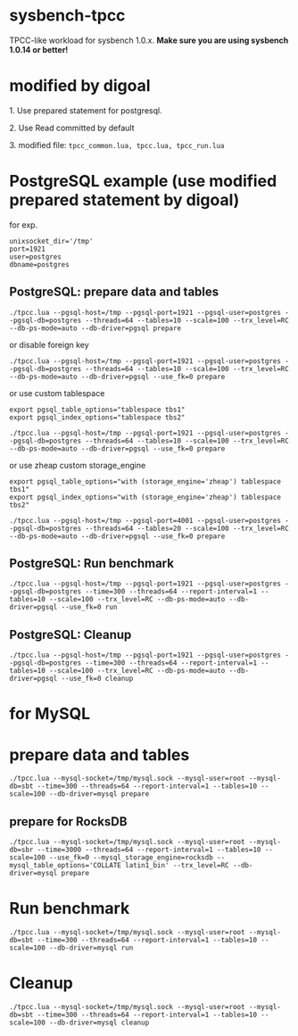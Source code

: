 # sysbench-tpcc

TPCC-like workload for sysbench 1.0.x.
**Make sure you are using sysbench 1.0.14 or better!**

# modified by digoal
1\. Use prepared statement for postgresql.

2\. Use Read committed by default
  
3\. modified file: ```tpcc_common.lua, tpcc.lua, tpcc_run.lua```

# PostgreSQL example (use modified prepared statement by digoal)
for exp.

```
unixsocket_dir='/tmp'
port=1921
user=postgres
dbname=postgres
```

## PostgreSQL: prepare data and tables
```
./tpcc.lua --pgsql-host=/tmp --pgsql-port=1921 --pgsql-user=postgres --pgsql-db=postgres --threads=64 --tables=10 --scale=100 --trx_level=RC --db-ps-mode=auto --db-driver=pgsql prepare
```
  
or disable foreign key   
  
```
./tpcc.lua --pgsql-host=/tmp --pgsql-port=1921 --pgsql-user=postgres --pgsql-db=postgres --threads=64 --tables=10 --scale=100 --trx_level=RC --db-ps-mode=auto --db-driver=pgsql --use_fk=0 prepare
```
  
or use custom tablespace   
  
```
export pgsql_table_options="tablespace tbs1"
export pgsql_index_options="tablespace tbs2"

./tpcc.lua --pgsql-host=/tmp --pgsql-port=1921 --pgsql-user=postgres --pgsql-db=postgres --threads=64 --tables=10 --scale=100 --trx_level=RC --db-ps-mode=auto --db-driver=pgsql --use_fk=0 prepare
```
  
or use zheap custom storage_engine   
  
```
export pgsql_table_options="with (storage_engine='zheap') tablespace tbs1"
export pgsql_index_options="with (storage_engine='zheap') tablespace tbs2"

./tpcc.lua --pgsql-host=/tmp --pgsql-port=4001 --pgsql-user=postgres --pgsql-db=postgres --threads=64 --tables=20 --scale=100 --trx_level=RC --db-ps-mode=auto --db-driver=pgsql --use_fk=0 prepare
```
  
## PostgreSQL: Run benchmark
```
./tpcc.lua --pgsql-host=/tmp --pgsql-port=1921 --pgsql-user=postgres --pgsql-db=postgres --time=300 --threads=64 --report-interval=1 --tables=10 --scale=100 --trx_level=RC --db-ps-mode=auto --db-driver=pgsql --use_fk=0 run
```

## PostgreSQL: Cleanup
```
./tpcc.lua --pgsql-host=/tmp --pgsql-port=1921 --pgsql-user=postgres --pgsql-db=postgres --time=300 --threads=64 --report-interval=1 --tables=10 --scale=100 --trx_level=RC --db-ps-mode=auto --db-driver=pgsql --use_fk=0 cleanup
```

# for MySQL
# prepare data and tables

`
./tpcc.lua --mysql-socket=/tmp/mysql.sock --mysql-user=root --mysql-db=sbt --time=300 --threads=64 --report-interval=1 --tables=10 --scale=100 --db-driver=mysql prepare
`

## prepare for RocksDB

`
./tpcc.lua --mysql-socket=/tmp/mysql.sock --mysql-user=root --mysql-db=sbr --time=3000 --threads=64 --report-interval=1 --tables=10 --scale=100 --use_fk=0 --mysql_storage_engine=rocksdb --mysql_table_options='COLLATE latin1_bin' --trx_level=RC --db-driver=mysql prepare
`

# Run benchmark

`
./tpcc.lua --mysql-socket=/tmp/mysql.sock --mysql-user=root --mysql-db=sbt --time=300 --threads=64 --report-interval=1 --tables=10 --scale=100 --db-driver=mysql run
`

# Cleanup 

`
./tpcc.lua --mysql-socket=/tmp/mysql.sock --mysql-user=root --mysql-db=sbt --time=300 --threads=64 --report-interval=1 --tables=10 --scale=100 --db-driver=mysql cleanup
`
